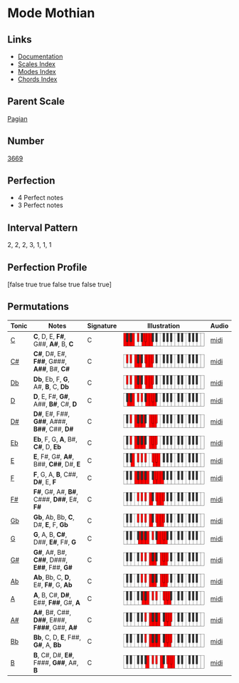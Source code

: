 # Mode Mothian

## Links

- [Documentation](index.md)
- [Scales Index](Scales.md)
- [Modes Index](Modes.md)
- [Chords Index](Chords.md)

## Parent Scale

[Pagian](ScalePagian.md)

## Number

[3669](https://ianring.com/musictheory/scales/3669)

## Perfection

- 4 Perfect notes
- 3 Perfect notes

## Interval Pattern

2, 2, 2, 3, 1, 1, 1

## Perfection Profile

[false true true false true false true]

## Permutations

| Tonic | Notes | Signature | Illustration | Audio |
|-------|-------|-----------|--------------|-------|
| [C](ModeCNaturalMothian.md) | **C**, D, E, **F#**, G##, **A#**, B, **C** | C | ![CNaturalMothian](ModeCNaturalMothian.png) | [midi](https://github.com/edipermadi/music/blob/main/docs/ModeCNaturalMothian.mid?raw=true) |
| [C#](ModeCSharpMothian.md) | **C#**, D#, E#, **F##**, G###, **A##**, B#, **C#** | C | ![CSharpMothian](ModeCSharpMothian.png) | [midi](https://github.com/edipermadi/music/blob/main/docs/ModeCSharpMothian.mid?raw=true) |
| [Db](ModeDFlatMothian.md) | **Db**, Eb, F, **G**, A#, **B**, C, **Db** | C | ![DFlatMothian](ModeDFlatMothian.png) | [midi](https://github.com/edipermadi/music/blob/main/docs/ModeDFlatMothian.mid?raw=true) |
| [D](ModeDNaturalMothian.md) | **D**, E, F#, **G#**, A##, **B#**, C#, **D** | C | ![DNaturalMothian](ModeDNaturalMothian.png) | [midi](https://github.com/edipermadi/music/blob/main/docs/ModeDNaturalMothian.mid?raw=true) |
| [D#](ModeDSharpMothian.md) | **D#**, E#, F##, **G##**, A###, **B##**, C##, **D#** | C | ![DSharpMothian](ModeDSharpMothian.png) | [midi](https://github.com/edipermadi/music/blob/main/docs/ModeDSharpMothian.mid?raw=true) |
| [Eb](ModeEFlatMothian.md) | **Eb**, F, G, **A**, B#, **C#**, D, **Eb** | C | ![EFlatMothian](ModeEFlatMothian.png) | [midi](https://github.com/edipermadi/music/blob/main/docs/ModeEFlatMothian.mid?raw=true) |
| [E](ModeENaturalMothian.md) | **E**, F#, G#, **A#**, B##, **C##**, D#, **E** | C | ![ENaturalMothian](ModeENaturalMothian.png) | [midi](https://github.com/edipermadi/music/blob/main/docs/ModeENaturalMothian.mid?raw=true) |
| [F](ModeFNaturalMothian.md) | **F**, G, A, **B**, C##, **D#**, E, **F** | C | ![FNaturalMothian](ModeFNaturalMothian.png) | [midi](https://github.com/edipermadi/music/blob/main/docs/ModeFNaturalMothian.mid?raw=true) |
| [F#](ModeFSharpMothian.md) | **F#**, G#, A#, **B#**, C###, **D##**, E#, **F#** | C | ![FSharpMothian](ModeFSharpMothian.png) | [midi](https://github.com/edipermadi/music/blob/main/docs/ModeFSharpMothian.mid?raw=true) |
| [Gb](ModeGFlatMothian.md) | **Gb**, Ab, Bb, **C**, D#, **E**, F, **Gb** | C | ![GFlatMothian](ModeGFlatMothian.png) | [midi](https://github.com/edipermadi/music/blob/main/docs/ModeGFlatMothian.mid?raw=true) |
| [G](ModeGNaturalMothian.md) | **G**, A, B, **C#**, D##, **E#**, F#, **G** | C | ![GNaturalMothian](ModeGNaturalMothian.png) | [midi](https://github.com/edipermadi/music/blob/main/docs/ModeGNaturalMothian.mid?raw=true) |
| [G#](ModeGSharpMothian.md) | **G#**, A#, B#, **C##**, D###, **E##**, F##, **G#** | C | ![GSharpMothian](ModeGSharpMothian.png) | [midi](https://github.com/edipermadi/music/blob/main/docs/ModeGSharpMothian.mid?raw=true) |
| [Ab](ModeAFlatMothian.md) | **Ab**, Bb, C, **D**, E#, **F#**, G, **Ab** | C | ![AFlatMothian](ModeAFlatMothian.png) | [midi](https://github.com/edipermadi/music/blob/main/docs/ModeAFlatMothian.mid?raw=true) |
| [A](ModeANaturalMothian.md) | **A**, B, C#, **D#**, E##, **F##**, G#, **A** | C | ![ANaturalMothian](ModeANaturalMothian.png) | [midi](https://github.com/edipermadi/music/blob/main/docs/ModeANaturalMothian.mid?raw=true) |
| [A#](ModeASharpMothian.md) | **A#**, B#, C##, **D##**, E###, **F###**, G##, **A#** | C | ![ASharpMothian](ModeASharpMothian.png) | [midi](https://github.com/edipermadi/music/blob/main/docs/ModeASharpMothian.mid?raw=true) |
| [Bb](ModeBFlatMothian.md) | **Bb**, C, D, **E**, F##, **G#**, A, **Bb** | C | ![BFlatMothian](ModeBFlatMothian.png) | [midi](https://github.com/edipermadi/music/blob/main/docs/ModeBFlatMothian.mid?raw=true) |
| [B](ModeBNaturalMothian.md) | **B**, C#, D#, **E#**, F###, **G##**, A#, **B** | C | ![BNaturalMothian](ModeBNaturalMothian.png) | [midi](https://github.com/edipermadi/music/blob/main/docs/ModeBNaturalMothian.mid?raw=true) |
